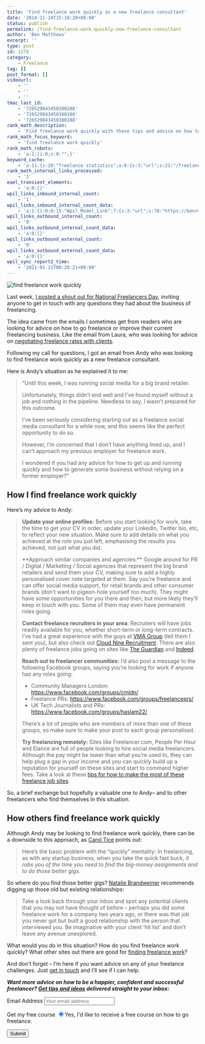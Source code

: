 ```yaml
---
title: 'Find freelance work quickly as a new freelance consultant'
date: '2014-11-24T15:18:20+00:00'
status: publish
permalink: /find-freelance-work-quickly-new-freelance-consultant
author: 'Ben Matthews'
excerpt: ''
type: post
id: 1278
category:
    - Freelance
tag: []
post_format: []
videourl:
    - ''
    - ''
    - ''
tmac_last_id:
    - '726529843450380288'
    - '726529843450380288'
    - '726529843450380288'
rank_math_description:
    - 'Find freelance work quickly with these tips and advice on how to get new business now.'
rank_math_focus_keyword:
    - 'find freelance work quickly'
rank_math_robots:
    - 'a:1:{i:0;s:0:"";}'
keyword_cache:
    - 'a:11:{s:20:"freelance statistics";a:8:{s:3:"url";s:21:"/freelance-statistics";s:5:"times";s:0:"";s:7:"between";s:0:"";s:6:"before";s:0:"";s:5:"after";s:0:"";s:4:"case";N;s:8:"nofollow";N;s:9:"newwindow";N;}s:19:"freelance portfolio";a:8:{s:3:"url";s:30:"/courses/freelance-portfolios/";s:5:"times";s:0:"";s:7:"between";s:0:"";s:6:"before";s:0:"";s:5:"after";s:0:"";s:4:"case";N;s:8:"nofollow";N;s:9:"newwindow";N;}s:19:"accounting software";a:8:{s:3:"url";s:33:"/best-online-accounting-software/";s:5:"times";s:0:"";s:7:"between";s:0:"";s:6:"before";s:0:"";s:5:"after";s:0:"";s:4:"case";N;s:8:"nofollow";N;s:9:"newwindow";N;}s:19:"freelance community";a:8:{s:3:"url";s:20:"/freelance-community";s:5:"times";s:0:"";s:7:"between";s:0:"";s:6:"before";s:0:"";s:5:"after";s:0:"";s:4:"case";N;s:8:"nofollow";N;s:9:"newwindow";N;}s:19:"freelance questions";a:8:{s:3:"url";s:20:"/freelance-community";s:5:"times";s:0:"";s:7:"between";s:0:"";s:6:"before";s:0:"";s:5:"after";s:0:"";s:4:"case";N;s:8:"nofollow";N;s:9:"newwindow";N;}s:18:"freelance expenses";a:8:{s:3:"url";s:19:"/freelance-expenses";s:5:"times";s:0:"";s:7:"between";s:0:"";s:6:"before";s:0:"";s:5:"after";s:0:"";s:4:"case";N;s:8:"nofollow";N;s:9:"newwindow";N;}s:18:"freelance training";a:8:{s:3:"url";s:8:"/courses";s:5:"times";s:0:"";s:7:"between";s:0:"";s:6:"before";s:0:"";s:5:"after";s:0:"";s:4:"case";N;s:8:"nofollow";N;s:9:"newwindow";N;}s:15:"freelance tools";a:8:{s:3:"url";s:21:"/best-freelance-tools";s:5:"times";s:0:"";s:7:"between";s:0:"";s:6:"before";s:0:"";s:5:"after";s:0:"";s:4:"case";N;s:8:"nofollow";N;s:9:"newwindow";N;}s:15:"freelance rates";a:8:{s:3:"url";s:16:"/freelance-rates";s:5:"times";s:0:"";s:7:"between";s:0:"";s:6:"before";s:0:"";s:5:"after";s:0:"";s:4:"case";N;s:8:"nofollow";N;s:9:"newwindow";N;}s:14:"freelance work";a:8:{s:3:"url";s:15:"/freelance-work";s:5:"times";s:0:"";s:7:"between";s:0:"";s:6:"before";s:0:"";s:5:"after";s:0:"";s:4:"case";N;s:8:"nofollow";N;s:9:"newwindow";N;}s:13:"keywords_time";i:1565616106;}'
rank_math_internal_links_processed:
    - '1'
eael_transient_elements:
    - 'a:0:{}'
wpil_links_inbound_internal_count:
    - '1'
wpil_links_inbound_internal_count_data:
    - 'a:1:{i:0;O:15:"Wpil_Model_Link":7:{s:3:"url";s:78:"https://benrmatthews.com/find-freelance-work-quickly-new-freelance-consultant/";s:4:"host";s:16:"benrmatthews.com";s:8:"internal";b:1;s:4:"post";O:15:"Wpil_Model_Post":7:{s:2:"id";s:4:"4424";s:5:"title";N;s:4:"type";s:4:"post";s:6:"status";N;s:7:"content";N;s:5:"links";N;s:4:"slug";N;}s:6:"anchor";s:14:"freelance work";s:15:"added_by_plugin";b:0;s:8:"location";s:7:"content";}}'
wpil_links_outbound_internal_count:
    - '0'
wpil_links_outbound_internal_count_data:
    - 'a:0:{}'
wpil_links_outbound_external_count:
    - '0'
wpil_links_outbound_external_count_data:
    - 'a:0:{}'
wpil_sync_report2_time:
    - '2021-01-21T08:28:21+00:00'
---
```

![find freelance work quickly](http://benrmatthews.com/wp-content/uploads/2014/11/find-freelance-work-quickly-720x181.png)

Last week, [I posted a shout out for National Freelancers Day](http://benrmatthews.com/2014/11/national-freelancers-day-nfd2014/ "National Freelancers Day 2014: Ask me anything! #NFD2014"), inviting anyone to get in touch with any questions they had about the business of freelancing.

The idea came from the emails I sometimes get from readers who are looking for advice on how to go freelance or improve their current freelancing business. Like the email from Laura, who was looking for advice on [negotiating freelance rates with clients](http://benrmatthews.com/2014/11/negotiating-freelance-rates-clients/ "Negotiating freelance rates with clients: tips to get your best fee").

Following my call for questions, I got an email from Andy who was looking to find freelance work quickly as a new freelance consultant.

Here is Andy’s situation as he explained it to me:

> “Until this week, I was running social media for a big brand retailer.
> 
> Unfortunately, things didn’t end well and I’ve found myself without a job and nothing in the pipeline. Needless to say, I wasn’t prepared for this outcome.
> 
> I’ve been seriously considering starting out as a freelance social media consultant for a while now, and this seems like the perfect opportunity to do so.
> 
> However, I’m concerned that I don’t have anything lined up, and I can’t approach my previous employer for freelance work.
> 
> I wondered if you had any advice for how to get up and running quickly and how to generate some business without relying on a former employer?”

How I find freelance work quickly
---------------------------------

Here’s my advice to Andy:

> **Update your online profiles:** Before you start looking for work, take the time to get your CV in order, update your LinkedIn, Twitter bio, etc, to reflect your new situation. Make sure to add details on what you achieved at the role you just left, emphasising the results you achieved, not just what you did.
> 
> <div>**Approach similar companies and agencies:** Google around for PR / Digital / Marketing / Social agencies that represent the big brand retailers and send them your CV, making sure to add a highly personalised cover note targeted at them. Say you’re freelance and can offer social media support, for retail brands and other consumer brands (don’t want to pigeon-hole yourself too much). They might have some opportunities for you there and then, but more likely they’ll keep in touch with you. Some of them may even have permanent roles going.
> 
> **Contact freelance recruiters in your area**: Recruiters will have jobs readily available for you, whether short-term or long-term contracts. I’ve had a great experience with the guys at [VMA Group](http://www.vmagroup.com/) (tell them I sent you), but also check out [Cloud Nine Recruitment](http://www.cloudninerec.co.uk/). There are also plenty of freelance jobs going on sites like [The Guardian](http://jobs.theguardian.com/landingpage/2867400/jobs-freelance-html/) and [Indeed](http://www.indeed.co.uk/jobs?q=freelance&l=).
> 
> **Reach out to freelancer communities:** I’d also post a message to the following Facebook groups, saying you’re looking for work if anyone has any roles going:
> 
> - Community Managers London: <https://www.facebook.com/groups/cmldn/>
> - Freelance PRs: <https://www.facebook.com/groups/freelanceprs/>
> - UK Tech Journalists and PRs: <https://www.facebook.com/groups/haslam22/>
> 
> There’s a lot of people who are members of more than one of these groups, so make sure to make your post to each group personalised.
> 
> **Try freelancing remotely:** Sites like Freelancer.com, People Per Hour and Elance are full of people looking to hire social media freelancers. Although the pay might be lower than what you’re used to, they can help plug a gap in your income and you can quickly build up a reputation for yourself on these sites and start to command higher fees. Take a look at these [tips for how to make the most of these freelance job sites](http://benrmatthews.com/2014/09/successful-freelance-job-sites/ "28 tips from freelance job sites that you can use to be a successful freelancer").
> 
> </div>

So, a brief exchange but hopefully a valuable one to Andy– and to other freelancers who find themselves in this situation.

How others find freelance work quickly
--------------------------------------

Although Andy may be looking to find freelance work quickly, there can be a downside to this approach, as [Carol Tice](http://www.makealivingwriting.com/freelancers-make-money-quickly/) points out:

> Here’s the basic problem with the “quickly” mentality: In freelancing, as with any startup business, when you take the quick fast buck, *it robs you of the time you need to find the big-money assignments and to do those better gigs.*

So where do you find those better gigs? [Natalie Brandweiner](https://twitter.com/Natalie_Brand) recommends digging up those old but existing relationships:

> Take a look back through your inbox and spot any potential clients that you may not have thought of before – perhaps you did some freelance work for a company two years ago, or there was that job you never got but built a good relationship with the person that interviewed you. Be imaginative with your client ‘hit list’ and don’t leave any avenue unexplored.

What would you do in this situation? How do you find freelance work quickly? What other sites out there are good for [finding freelance work](http://benrmatthews.com/2014/10/find-freelance-jobs-online/ "Find freelance work online with these freelancer job sites")?

And don’t forget – I’m here if you want advice on any of your freelance challenges. Just [get in touch](http://benrmatthews.com/contact/ "Contact") and I’ll see if I can help.

   
***Want more advice on how to be a happier, confident and successful freelancer? [Get tips and ideas](http://eepurl.com/0UZsf) delivered straight to your inbox:*** <script>(function() {
	window.mc4wp = window.mc4wp || {
		listeners: [],
		forms: {
			on: function(evt, cb) {
				window.mc4wp.listeners.push(
					{
						event   : evt,
						callback: cb
					}
				);
			}
		}
	}
})();
</script>

<form class="mc4wp-form mc4wp-form-1526 mc4wp-form-theme mc4wp-form-theme-red" data-id="1526" data-name="Default sign-up form" id="mc4wp-form-17" method="post"><div class="mc4wp-form-fields"> <label>Email Address</label> <input name="EMAIL" placeholder="Your email address" required="" type="email"></input>

 <label>Get my free course</label> <label> <input checked="checked" name="MMERGE1" type="radio" value="Yes, I'd like to receive a free 30 day course on how to go freelance."></input><span>Yes, I'd like to receive a free course on how to go freelance.</span> </label>

 <input type="submit" value="Submit"></input>

 </div><label style="display: none !important;">Leave this field empty if you're human: <input autocomplete="off" name="_mc4wp_honeypot" tabindex="-1" type="text" value=""></input></label><input name="_mc4wp_timestamp" type="hidden" value="1617708154"></input><input name="_mc4wp_form_id" type="hidden" value="1526"></input><input name="_mc4wp_form_element_id" type="hidden" value="mc4wp-form-17"></input><div class="mc4wp-response"></div></form>  